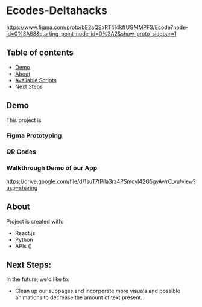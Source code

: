 # Ecodes-Deltahacks

https://www.figma.com/proto/bE2aQSxRT4I4kffUGMMPF3/Ecode?node-id=0%3A68&starting-point-node-id=0%3A2&show-proto-sidebar=1

## Table of contents
* [Demo](#demo)
* [About](#about)
* [Available Scripts](#available-scripts)
* [Next Steps](#next-steps)

## Demo
This project is 
### Figma Prototyping
### QR Codes 
### Walkthrough Demo of our App
https://drive.google.com/file/d/1suT7tPila3rz4PSmoyl42G5gyAwrC_vu/view?usp=sharing



	
## About
Project is created with:
* React.js
* Python
* APIs ()

	


## Next Steps:
In the future, we'd like to:
* Clean up our subpages and incorporate more visuals and possible animations to decrease the amount of text present.




